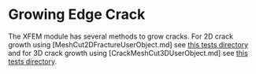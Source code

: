 # Growing Edge Crack

The XFEM module has several methods to grow cracks.  For 2D crack growth using [MeshCut2DFractureUserObject.md] see [this tests directory](https://github.com/idaholab/moose/tree/next/modules/xfem/test/tests/mesh_cut_2D_fracture/) and for 3D crack growth using [CrackMeshCut3DUserObject.md] see [this tests directory](https://github.com/idaholab/moose/tree/next/modules/xfem/test/tests/solid_mechanics_basic/).





